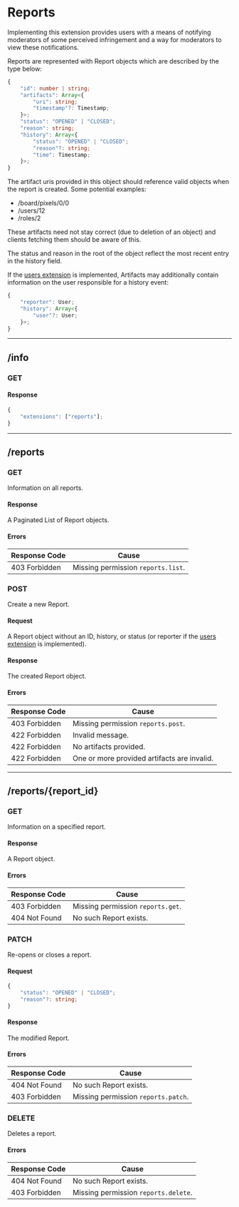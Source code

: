 Reports
=======
Implementing this extension provides users with a means of notifying moderators of some perceived infringement and a way for moderators to view these notifications.

Reports are represented with Report objects which are described by the type below:
```typescript
{
	"id": number | string;
	"artifacts": Array<{
		"uri": string;
		"timestamp"?: Timestamp;
	}>;
	"status": "OPENED" | "CLOSED";
	"reason": string;
	"history": Array<{
		"status": "OPENED" | "CLOSED";
		"reason"?: string;
		"time": Timestamp;
	}>;
}
```

The artifact uris provided in this object should reference valid objects when the report is created.
Some potential examples:
- /board/pixels/0/0
- /users/12
- /roles/2

These artifacts need not stay correct (due to deletion of an object) and clients fetching them should be aware of this.

The status and reason in the root of the object reflect the most recent entry in the history field.

If the [users extension](./users.md) is implemented, Artifacts may additionally contain information on the user responsible for a history event:
```typescript
{
	"reporter": User;
	"history": Array<{
		"user"?: User;
	}>;
}
```

--------------------------------------------------------------------------------

## /info
### GET
#### Response
```typescript
{
	"extensions": ["reports"];
}
```

--------------------------------------------------------------------------------

## /reports
### GET 
Information on all reports.
#### Response
A Paginated List of Report objects.
#### Errors
| Response Code | Cause                              |
|---------------|------------------------------------|
| 403 Forbidden | Missing permission `reports.list`. |

### POST
Create a new Report.
#### Request
A Report object without an ID, history, or status (or reporter if the [users extension](./users.md) is implemented).
#### Response
The created Report object.
#### Errors
| Response Code | Cause                                       |
|---------------|---------------------------------------------|
| 403 Forbidden | Missing permission `reports.post`.          |
| 422 Forbidden | Invalid message.                            |
| 422 Forbidden | No artifacts provided.                      |
| 422 Forbidden | One or more provided artifacts are invalid. |

--------------------------------------------------------------------------------

## /reports/{report_id}
### GET
Information on a specified report.
#### Response
A Report object.
#### Errors
| Response Code | Cause                             |
|---------------|-----------------------------------|
| 403 Forbidden | Missing permission `reports.get`. |
| 404 Not Found | No such Report exists.            |

### PATCH
Re-opens or closes a report.
#### Request
```typescript
{
	"status": "OPENED" | "CLOSED";
	"reason"?: string;
}
```
#### Response
The modified Report.
#### Errors
| Response Code | Cause                               |
|---------------|-------------------------------------|
| 404 Not Found | No such Report exists.              |
| 403 Forbidden | Missing permission `reports.patch`. |

### DELETE
Deletes a report.
#### Errors
| Response Code | Cause                                |
|---------------|--------------------------------------|
| 404 Not Found | No such Report exists.               |
| 403 Forbidden | Missing permission `reports.delete`. |